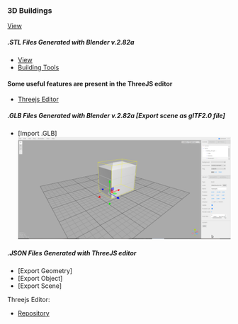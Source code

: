 ### 3D Buildings

[View](https://github.com/universalbit-dev/CityGenerator/blob/master/public/3D/buildings/building001.stl "building001")

##### .STL Files Generated with Blender v.2.82a
- [View](https://github.com/universalbit-dev/CityGenerator/blob/master/public/3D/buildings/building001.stl)
- [Building Tools](https://github.com/universalbit-dev/building_tools)
 

#### Some useful features are present in the ThreeJS editor
- [Threejs Editor](https://threejs.org/editor/)

##### .GLB Files Generated with Blender v.2.82a      [Export scene as glTF2.0 file]
- [Import .GLB]
  ![alt text](https://github.com/universalbit-dev/CityGenerator/blob/master/public/3D/buildings/building001.png "Title")

##### .JSON Files Generated with ThreeJS editor
- [Export Geometry]
- [Export Object]
- [Export Scene]


Threejs Editor:
- [Repository](https://github.com/mrdoob/three.js/tree/master/editor)


